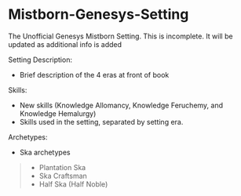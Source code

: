 # Mistborn-Genesys-Setting
The Unofficial Genesys Mistborn Setting. 
This is incomplete. It will be updated as additional info is added

Setting Description:
* Brief description of the 4 eras at front of book

Skills:
* New skills (Knowledge Allomancy, Knowledge Feruchemy, and Knowledge Hemalurgy)
* Skills used in the setting, separated by setting era.

Archetypes:
* Ska archetypes
> * Plantation Ska
> * Ska Craftsman
> * Half Ska (Half Noble)
